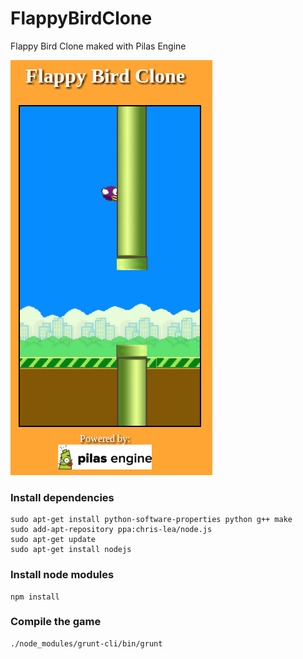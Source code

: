 FlappyBirdClone
===============

Flappy Bird Clone maked with Pilas Engine

![](data/preview.png)

### Install dependencies

	sudo apt-get install python-software-properties python g++ make
	sudo add-apt-repository ppa:chris-lea/node.js
	sudo apt-get update
	sudo apt-get install nodejs

### Install node modules
	
	npm install

### Compile the game

	./node_modules/grunt-cli/bin/grunt
